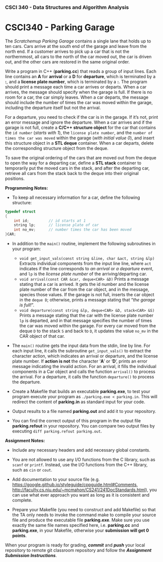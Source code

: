 ### CSCI 340 - Data Structures and Algorithm Analysis

# CSCI340 - Parking Garage

The _Scratchemup Parking Garage_ contains a single lane that holds up to ten cars. Cars arrive at the south end of the garage and leave from the north end. If a customer arrives to pick up a car that is not the northernmost, all cars to the north of the car moved out, the car is driven out, and the other cars are restored in the same original order.

Write a program in C++ (**parking.cc**) that reads a group of input lines. Each line contains an **A** for **arrival** or a **D** for **departure**, which is terminated by a **:**, and a **license plate number**, which is terminated by a **:**. The program should print a message each time a car arrives or departs. When a car arrives, the message should specify when the garage is full. If there is no room for a car, the car simply leaves. When a car departs, the message should include the number of times the car was moved within the garage, including the departure itself but not the arrival.

For a departure, you need to check if the car is in the garage. If it’s not, print an error message and ignore the departure. When a car arrives and if the garage is not full, create a **C/C++ structure object** for the car that contains the `id number` (*starts with 1*), the `license plate number`, and the `number of times the car was moved` within the garage (*with initial value 0*), and insert this structure object in a **STL deque** container. When a car departs, delete the corresponding structure object from the deque.

To save the original ordering of the cars that are moved out from the deque to open the way for a departing car, define a **STL stack** container to temporarily put the moved cars in the stack, and after the departing car, retrieve all cars from the stack back to the deque into their original positions.

**Programming Notes:**

- To keep all necessary information for a car, define the following structure: 

```c++
typedef struct 
{ 
    int id;         // id starts at 1
    string lp;      // license plate of car
    int no_mv;      // number times the car has been moved
}CAR; 
```

- In addition to the `main()` routine, implement the following subroutines in your program:

    - `void get_input_vals(const string &line, char &act, string &lp)` Extracts individual components from the input line line, where `act` indicates if the line corresponds to *an arrival* or *a departure* event, and `lp` is the *license plate number* of the arriving/departing car.
    - `void arrival(const CAR &car, deque<CAR> &D)` Prints a message stating that a car is arrived. It gets the id number and the license plate number of the car from the car object, and in the message, species those values. If the garage is not full, inserts the car object in the `deque D`; otherwise, prints a message stating that “*the garage is full!*”.
    - `void departure(const string &lp, deque<CAR> &D, stack<CAR> &S)` Prints a message stating that the car with the license plate number `lp` is departed, and in that message specifies the number of times the car was moved within the garage. For every car moved from the deque `D` to the stack `S` and back to `D`, it updates the value `no_mv` in the CAR object of that car.
    
- The `main()` routine gets the input data from the stdin, line by line. For each input line, it calls the subroutine `get_input_vals()` to extract the character action, which indicates an arrival or departure, and the license plate number. If **action is not** the character ‘**A**’ or ‘**D**’, prints an error message indicating the invalid action. For an arrival, it fills the individual components in a Car object and calls the function `arrival()` to process the arrival. For a departure, it calls the function `departure()` to process the departure.

- Create a Makefile that builds an executable **parking.exe**, to test your program execute your program as `./parking.exe < parking.in`. This will redirect the content of **parking.in** as standard input for your code.

- Output results to a file named **parking.out** and add it to your repository.

- You can find the correct output of this program in the output file **parking.refout** in your repository. You can compare two output files by executing `diff parking.refout parking.out`.

**Assignment Notes:**

* Include any necessary headers and add necessary global constants. 

* You are not allowed to use any I/O functions from the C library, such as `scanf` or `printf`. Instead, use the I/O functions from the C++ library, such as `cin` or `cout`.

- Add documentation to your source file (e.g. https://google.github.io/styleguide/cppguide.html#Comments, http://faculty.cs.niu.edu/~mcmahon/CS241/241DocStandards.html), you can use what ever approach you want as long as it is consistent and complete.

- Prepare your Makefile (you need to construct and add Makefile) so that the TA only needs to invoke the command make to compile your source file and produce the executable file **parking.exe**. Make sure you use exactly the same file names specified here, i.e. **parking.cc** and **parking.exe**, in your Makefile, otherwise your **submission will get 0 points**.

When your program is ready for grading, ***commit*** and ***push*** your local repository to remote git classroom repository and follow the _**Assignment Submission Instructions**_.
